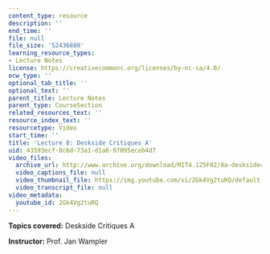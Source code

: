 ```yaml
---
content_type: resource
description: ''
end_time: ''
file: null
file_size: '52436880'
learning_resource_types:
- Lecture Notes
license: https://creativecommons.org/licenses/by-nc-sa/4.0/
ocw_type: ''
optional_tab_title: ''
optional_text: ''
parent_title: Lecture Notes
parent_type: CourseSection
related_resources_text: ''
resource_index_text: ''
resourcetype: Video
start_time: ''
title: 'Lecture 8: Deskside Critiques A'
uid: 43593ecf-8c6d-73a1-d1a6-97095eceb4d7
video_files:
  archive_url: http://www.archive.org/download/MIT4.125F02/8a-desksidecritiques-220k.mp4
  video_captions_file: null
  video_thumbnail_file: https://img.youtube.com/vi/2Gk4Vg2tuRQ/default.jpg
  video_transcript_file: null
video_metadata:
  youtube_id: 2Gk4Vg2tuRQ
---
```


**Topics covered:** Deskside Critiques A

**Instructor:** Prof. Jan Wampler

